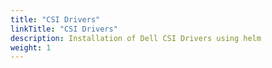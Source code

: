```yaml
---
title: "CSI Drivers"
linkTitle: "CSI Drivers"
description: Installation of Dell CSI Drivers using helm
weight: 1
---
```

